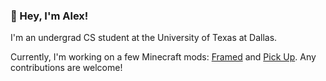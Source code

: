 ### 👋 Hey, I'm Alex!

I'm an undergrad CS student at the University of Texas at Dallas.

Currently, I'm working on a few Minecraft mods: [Framed](https://github.com/alex5nader/Framed) and [Pick Up](https://github.com/alex5nader/Pick-Up). Any contributions are welcome!
